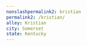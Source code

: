 ```yaml
---
﻿nonslashpermalink2: kristian
permalink2: /kristian/
alley: Kristian
city: Somerset
state: Kentucky
---
```

